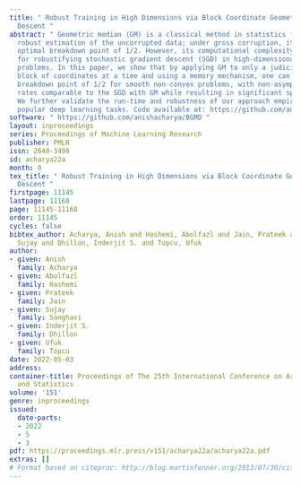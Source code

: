 ```yaml
---
title: " Robust Training in High Dimensions via Block Coordinate Geometric Median
  Descent "
abstract: " Geometric median (GM) is a classical method in statistics for achieving
  robust estimation of the uncorrupted data; under gross corruption, it achieves the
  optimal breakdown point of 1/2. However, its computational complexity makes it infeasible
  for robustifying stochastic gradient descent (SGD) in high-dimensional optimization
  problems. In this paper, we show that by applying GM to only a judiciously chosen
  block of coordinates at a time and using a memory mechanism, one can retain the
  breakdown point of 1/2 for smooth non-convex problems, with non-asymptotic convergence
  rates comparable to the SGD with GM while resulting in significant speedup in training.
  We further validate the run-time and robustness of our approach empirically on several
  popular deep learning tasks. Code available at: https://github.com/anishacharya/BGMD "
software: " https://github.com/anishacharya/BGMD "
layout: inproceedings
series: Proceedings of Machine Learning Research
publisher: PMLR
issn: 2640-3498
id: acharya22a
month: 0
tex_title: " Robust Training in High Dimensions via Block Coordinate Geometric Median
  Descent "
firstpage: 11145
lastpage: 11168
page: 11145-11168
order: 11145
cycles: false
bibtex_author: Acharya, Anish and Hashemi, Abolfazl and Jain, Prateek and Sanghavi,
  Sujay and Dhillon, Inderjit S. and Topcu, Ufuk
author:
- given: Anish
  family: Acharya
- given: Abolfazl
  family: Hashemi
- given: Prateek
  family: Jain
- given: Sujay
  family: Sanghavi
- given: Inderjit S.
  family: Dhillon
- given: Ufuk
  family: Topcu
date: 2022-05-03
address:
container-title: Proceedings of The 25th International Conference on Artificial Intelligence
  and Statistics
volume: '151'
genre: inproceedings
issued:
  date-parts:
  - 2022
  - 5
  - 3
pdf: https://proceedings.mlr.press/v151/acharya22a/acharya22a.pdf
extras: []
# Format based on citeproc: http://blog.martinfenner.org/2013/07/30/citeproc-yaml-for-bibliographies/
---
```

